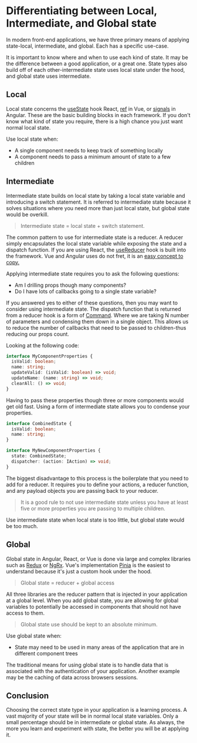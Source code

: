 # Differentiating between Local, Intermediate, and Global state

In modern front-end applications, we have three primary means of applying state-local, intermediate, and global. Each has a specific use-case.

It is important to know where and when to use each kind of state. It may be the difference between a good application, or a great one. State types also build off of each other-intermediate state uses local state under the hood, and global state uses intermediate.

## Local

Local state concerns the [useState](https://react.dev/reference/react/useState) hook React, [ref](https://vuejs.org/api/reactivity-core.html#ref) in Vue, or [signals](https://angular.io/guide/signals) in Angular. These are the basic building blocks in each framework. If you don't know what kind of state you require, there is a high chance you just want normal local state.

Use local state when:

- A single component needs to keep track of something locally
- A component needs to pass a minimum amount of state to a few children

## Intermediate

Intermediate state builds on local state by taking a local state variable and introducing a switch statement. It is referred to intermediate state because it solves situations where you need more than just local state, but global state would be overkill.

> Intermediate state = local state + switch statement.

The common pattern to use for intermediate state is a reducer. A reducer simply encapsulates the local state variable while exposing the state and a dispatch function. If you are using React, the [useReducer](https://react.dev/reference/react/useReducer) hook is built into the framework. Vue and Angular uses do not fret, it is an [easy concept to copy.](https://michaelbradvica.com/mimicking-use-reducer-in-vue-and-angular)

Applying intermediate state requires you to ask the following questions:

- Am I drilling props though many components?
- Do I have lots of callbacks going to a single state variable?

If you answered yes to either of these questions, then you may want to consider using intermediate state. The dispatch function that is returned from a reducer hook is a form of [Command](https://en.wikipedia.org/wiki/Command_pattern). Where we are taking N number of parameters and condensing them down in a single object. This allows us to reduce the number of callbacks that need to be passed to children-thus reducing our props count.

Looking at the following code:

```typescript
interface MyComponentProperties {
  isValid: boolean;
  name: string;
  updateValid: (isValid: boolean) => void;
  updateName: (name: string) => void;
  clearAll: () => void;
}
```

Having to pass these properties though three or more components would get old fast. Using a form of intermediate state allows you to condense your properties.

```typescript
interface CombinedState {
  isValid: boolean;
  name: string;
}

interface MyNewComponentProperties {
  state: CombinedState;
  dispatcher: (action: IAction) => void;
}
```

The biggest disadvantage to this process is the boilerplate that you need to add for a reducer. It requires you to define your actions, a reducer function, and any payload objects you are passing back to your reducer.

> It is a good rule to not use intermediate state unless you have at least five or more properties you are passing to multiple children.

Use intermediate state when local state is too little, but global state would be too much.

## Global

Global state in Angular, React, or Vue is done via large and complex libraries such as [Redux](https://redux.js.org/) or [NgRx](https://ngrx.io/). Vue's implementation [Pinia](https://pinia.vuejs.org/) is the easiest to understand because it's just a custom hook under the hood.

> Global state = reducer + global access

All three libraries are the reducer pattern that is injected in your application at a global level. When you add global state, you are allowing for global variables to potentially be accessed in components that should not have access to them.

> Global state use should be kept to an absolute minimum.

Use global state when:

- State may need to be used in many areas of the application that are in different component trees

The traditional means for using global state is to handle data that is associated with the authentication of your application. Another example may be the caching of data across browsers sessions.

## Conclusion

Choosing the correct state type in your application is a learning process. A vast majority of your state will be in normal local state variables. Only a small percentage should be in intermediate or global state. As always, the more you learn and experiment with state, the better you will be at applying it.
